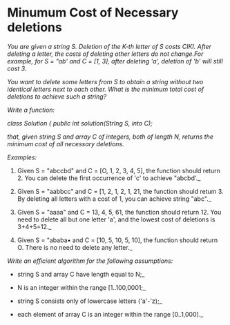 # Minumum Cost of Necessary deletions

_You are given a string S. Deletion of the K-th letter of S costs CIKI. After deleting a letter, the costs of deleting other letters do not change.For example, for S = "ab' and C = [1, 3], after deleting 'a', deletion of 'b' will still cost 3._

_You want to delete some letters from S to obtain a string without two identical letters next to each other. What is the minimum total cost of deletions to achieve such a string?_

_Write a function:_

_class Solution { public int solution(StrIng S, into C);_

_that, given string S and array C of integers, both of length N, returns the minimum cost of all necessary deletions._

_Examples:_

1. Given S = "abccbd" and C = [O, 1, 2, 3, 4, 5], the function should return 2. You can delete the first occurrence of 'c' to achieve "abcbd'._

2. Given S = "aabbcc" and C = [1, 2, 1, 2, 1, 21, the function should retum 3. By deleting all letters with a cost of 1, you can achieve string "abc"._

3. Given S = "aaaa" and C = 13, 4, 5, 61, the function should return 12. You need to delete all but one letter 'a', and the lowest cost of deletions is 3+4+5=12._

4. Given S = "ababa• and C = [10, 5, 10, 5, 10], the function should return O. There is no need to delete any letter._

_Write an efficient algorithm for the following assumptions:_

- string S and array C have length equal to N;_

- N is an integer within the range [1..100,0001;_

- string S consists only of lowercase letters ('a'-'z);_

- each element of array C is an integer within the range [0..1,000]._




